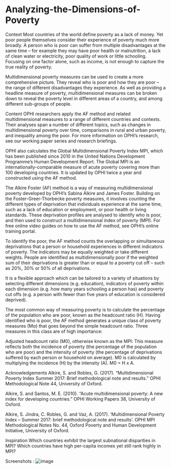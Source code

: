 # Analyzing-the-Dimensions-of-Poverty

Context
Most countries of the world define poverty as a lack of money. Yet poor people themselves consider their experience of poverty much more broadly. A person who is poor can suffer from multiple disadvantages at the same time – for example they may have poor health or malnutrition, a lack of clean water or electricity, poor quality of work or little schooling. Focusing on one factor alone, such as income, is not enough to capture the true reality of poverty.

Multidimensional poverty measures can be used to create a more comprehensive picture. They reveal who is poor and how they are poor – the range of different disadvantages they experience. As well as providing a headline measure of poverty, multidimensional measures can be broken down to reveal the poverty level in different areas of a country, and among different sub-groups of people.

Content
OPHI researchers apply the AF method and related multidimensional measures to a range of different countries and contexts. Their analyses span a number of different topics, such as changes in multidimensional poverty over time, comparisons in rural and urban poverty, and inequality among the poor. For more information on OPHI’s research, see our working paper series and research briefings.

OPHI also calculates the Global Multidimensional Poverty Index MPI, which has been published since 2010 in the United Nations Development Programme’s Human Development Report. The Global MPI is an internationally-comparable measure of acute poverty covering more than 100 developing countries. It is updated by OPHI twice a year and constructed using the AF method.

The Alkire Foster (AF) method is a way of measuring multidimensional poverty developed by OPHI’s Sabina Alkire and James Foster. Building on the Foster-Greer-Thorbecke poverty measures, it involves counting the different types of deprivation that individuals experience at the same time, such as a lack of education or employment, or poor health or living standards. These deprivation profiles are analysed to identify who is poor, and then used to construct a multidimensional index of poverty (MPI). For free online video guides on how to use the AF method, see OPHI’s online training portal.

To identify the poor, the AF method counts the overlapping or simultaneous deprivations that a person or household experiences in different indicators of poverty. The indicators may be equally weighted or take different weights. People are identified as multidimensionally poor if the weighted sum of their deprivations is greater than or equal to a poverty cut off – such as 20%, 30% or 50% of all deprivations.

It is a flexible approach which can be tailored to a variety of situations by selecting different dimensions (e.g. education), indicators of poverty within each dimension (e.g. how many years schooling a person has) and poverty cut offs (e.g. a person with fewer than five years of education is considered deprived).

The most common way of measuring poverty is to calculate the percentage of the population who are poor, known as the headcount ratio (H). Having identified who is poor, the AF method generates a unique class of poverty measures (Mα) that goes beyond the simple headcount ratio. Three measures in this class are of high importance:

Adjusted headcount ratio (M0), otherwise known as the MPI: This measure reflects both the incidence of poverty (the percentage of the population who are poor) and the intensity of poverty (the percentage of deprivations suffered by each person or household on average). M0 is calculated by multiplying the incidence (H) by the intensity (A). M0 = H x A.

Acknowledgements
Alkire, S. and Robles, G. (2017). “Multidimensional Poverty Index Summer 2017: Brief methodological note and results.” OPHI Methodological Note 44, University of Oxford.

Alkire, S. and Santos, M. E. (2010). “Acute multidimensional poverty: A new index for developing countries.” OPHI Working Papers 38, University of Oxford.

Alkire, S. Jindra, C. Robles, G. and Vaz, A. (2017). ‘Multidimensional Poverty Index – Summer 2017: brief methodological note and results’. OPHI MPI Methodological Notes No. 44, Oxford Poverty and Human Development Initiative, University of Oxford.

Inspiration
Which countries exhibit the largest subnational disparities in MPI?
Which countries have high per-capita incomes yet still rank highly in MPI?


Screenshots :
![image](https://github.com/user-attachments/assets/98475aca-d36c-4a48-bcce-cfe1e7575097)

